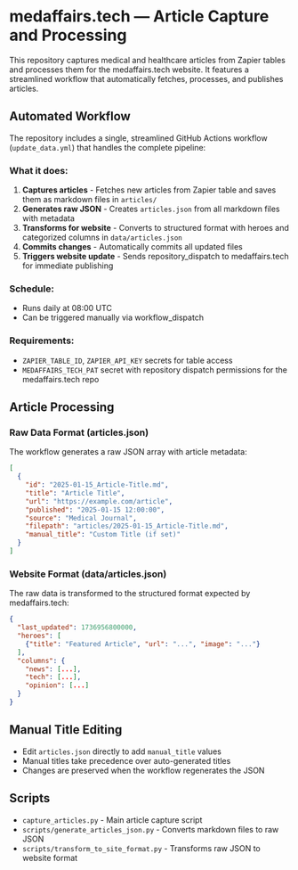 # medaffairs.tech — Article Capture and Processing

This repository captures medical and healthcare articles from Zapier tables and processes them for the medaffairs.tech website. It features a streamlined workflow that automatically fetches, processes, and publishes articles.

## Automated Workflow

The repository includes a single, streamlined GitHub Actions workflow (`update_data.yml`) that handles the complete pipeline:

### What it does:
1. **Captures articles** - Fetches new articles from Zapier table and saves them as markdown files in `articles/`
2. **Generates raw JSON** - Creates `articles.json` from all markdown files with metadata
3. **Transforms for website** - Converts to structured format with heroes and categorized columns in `data/articles.json`
4. **Commits changes** - Automatically commits all updated files
5. **Triggers website update** - Sends repository_dispatch to medaffairs.tech for immediate publishing

### Schedule:
- Runs daily at 08:00 UTC
- Can be triggered manually via workflow_dispatch

### Requirements:
- `ZAPIER_TABLE_ID`, `ZAPIER_API_KEY` secrets for table access
- `MEDAFFAIRS_TECH_PAT` secret with repository dispatch permissions for the medaffairs.tech repo

## Article Processing

### Raw Data Format (articles.json)
The workflow generates a raw JSON array with article metadata:
```json
[
  {
    "id": "2025-01-15_Article-Title.md",
    "title": "Article Title", 
    "url": "https://example.com/article",
    "published": "2025-01-15 12:00:00",
    "source": "Medical Journal",
    "filepath": "articles/2025-01-15_Article-Title.md",
    "manual_title": "Custom Title (if set)"
  }
]
```

### Website Format (data/articles.json)
The raw data is transformed to the structured format expected by medaffairs.tech:
```json
{
  "last_updated": 1736956800000,
  "heroes": [
    {"title": "Featured Article", "url": "...", "image": "..."}
  ],
  "columns": {
    "news": [...],
    "tech": [...], 
    "opinion": [...]
  }
}
```

## Manual Title Editing
- Edit `articles.json` directly to add `manual_title` values
- Manual titles take precedence over auto-generated titles
- Changes are preserved when the workflow regenerates the JSON

## Scripts
- `capture_articles.py` - Main article capture script
- `scripts/generate_articles_json.py` - Converts markdown files to raw JSON
- `scripts/transform_to_site_format.py` - Transforms raw JSON to website format
